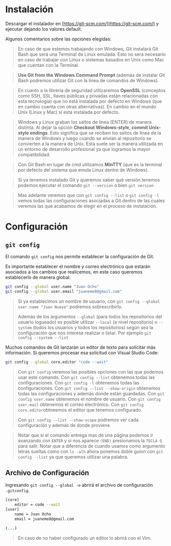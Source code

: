 # Instalación
Descargar el instalador en [https://git-scm.com/](https://git-scm.com/) y ejecutar dejando los valores default. 

Algunos comentarios sobre las opciones elegidas:

> En caso de que estemos trabajando con Windows, Git instalará Git Bash que será una Terminal de Linux emulada. Esto no será necesario en caso de trabajar con Linux o sistemas basados en Unix como Mac que cuentan con la Terminal.

 > **Use Git from the Windows Command Prompt** (además de instalar Git Bash podremos utilizar Git con la línea de comandos de Windows).

> En cuanto a la librería de seguridad utilizaremos **OpenSSL** (conceptos como SSH, SSL, llaves públicas y privadas están relacionadas con esta tecnología) que no está instalada por defecto en Windows (que en cambio cuenta con otras alternativas). En cambio en el mundo Unix (Linux y Mac) sí está instalada por defecto.

> Windows y Linux graban los saltos de línea (ENTER) de manera distinta. Al dejar la opción **Checkout Windows-style, commit Unix-style endings**. Esto significa que se reciben los saltos de línea de la manera de Windows y luego cuando se envían al repositorio se convierten a la manera de Unix. Esta suele ser la manera utilizada en un entorno de desarrollo profesional ya que logramos la mayor compatibilidad.

> Con Git Bash en lugar de cmd utilizamos **MinTTY** (que es la terminal por defecto del sistema que emula Linux dentro de Windows).

> Si ya tenemos instalado Git y queremos saber qué versión tenemos podemos ejecutar el comando `git --version` o bien `git version`

> Mas adelante veremos que con `git config --list` o `git config -l` vemos todas las configuraciones asociadas a Git dentro de las cuales veremos las que acabamos de elegir en el proceso de instalación.

# Configuración

## `git config`
El comando `git config` nos permite establecer la configuración de Git. 

Es importante establecer el nombre y correo electrónico que estarán asociados a los cambios que realicemos, en este caso queremos establecerlo de manera global:

```bash
git config --global user.name "Juan Ocho"
git config --global user.email "juaneme8@gmail.com"
```

> Si ya establecimos un nombre de usuario, con `git config --global user.name "Juan Nueve"` podremos sobrescribirlo.
>
> Además de los argumentos `--global` (para todos los repositorios del usuario logueado) es posible utilizar `--local` (a nivel repositorio) o `--system` (todos los usuarios y todos los repositorios) según sea la configuración que nos interese realizar o listar. Por ejemplo `git config --system --list`

Muchos comandos de Git lanzarán un editor de texto para solicitar más información. Si queremos procesar esa solicitud con Visual Studio Code:

```bash
git config --global core.editor "code --wait"
```

> Con `git config` veremos las posibles opciones con las que podemos usar este comando.
> Con `git config --list` obtenemos todas las configuraciones.
> Con `git config -l` obtenemos todas las configuraciones.
> Con `git config --list --show-origin` obtenemos todas las configuraciones y además donde están guardadas.
> Con `git config user.name` obtenemos el nombre de usuario.
> Con `git config user.mail` obtenemos el correo electrónico.
> Con `git config core.editor`obtneemos el editor que tenemos configurado.
>
> Con `git config --list --show-scope` podremos ver cada configuración y además de donde proviene.


> Notar que si el comando entrega mas de una página podemos ir avanzando con `ENTER` y si nos aparece `(END)` presionamos la `TECLA Q` para salir.
> Notar que a diferencia de cuando usamos como argumento letras sueltas como con `ls -alh` ahora ponemos doble guion con `git config --list` ya que queremos utilizar una palabra.


## Archivo de Configuración
Ingresando `git config --global -e` abrirá el archivo de configuración `.gitconfig`. 

```bash
[core]
	editor = code --wait
[user]
	name = Juan Ocho
	email = juaneme8@gmail.com

(...)
```

> En caso de no haber configurado un editor lo abrirá con el Vim.